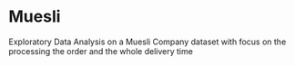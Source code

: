 # Muesli
Exploratory Data Analysis on a Muesli Company dataset with focus on the processing the order and the whole delivery time
